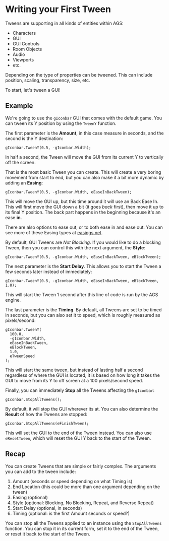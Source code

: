 

# Writing your First Tween

Tweens are supporting in all kinds of entities within AGS:

* Characters
* GUI
* GUI Controls
* Room Objects
* Audio
* Viewports
* etc.

Depending on the type of properties can be tweened. This can include position, scaling,
transparency, size, etc.

To start, let's tween a GUI!

## Example

We're going to use the `gIconbar` GUI that comes with the default game. You can tween its Y position by using the `TweenY` function.

The first parameter is the **Amount**, in this case measure in seconds, and the second is the Y destination:

    gIconbar.TweenY(0.5, -gIconbar.Width);

In half a second, the Tween will move the GUI from its current Y to vertically off the screen.

That is the most basic Tween you can create. This will create a very boring movement from start to end,
but you can also make it a bit more dynamic by adding an **Easing**:

    gIconbar.TweenY(0.5, -gIconbar.Width, eEaseInBackTween);

This will move the GUI up, but this time around it will use an Back Ease In.
This will first move the GUI down a bit (it goes *back* first), then move it up to its final Y position.
The back part happens in the beginning because it's an ease **in**.

There are also options to ease out, or to both ease in and ease out. You can see more of these
Easing types at [easings.net](http://easings.net).

By default, GUI Tweens are *Not Blocking*. If you would like to do a blocking Tween,
then you can control this with the next argument, the **Style**:

    gIconbar.TweenY(0.5, -gIconbar.Width, eEaseInBackTween, eBlockTween);

The next parameter is the **Start Delay**. This allows you to start the Tween a few seconds later
instead of immediately:

    gIconbar.TweenY(0.5, -gIconbar.Width, eEaseInBackTween, eBlockTween, 1.0);

This will start the Tween 1 second after this line of code is run by the AGS engine.

The last parameter is the **Timing**. By default, all Tweens are
set to be timed in seconds, but you can also set it to speed, which is roughly measured as pixels/second:

    gIconbar.TweenY(
      100.0,
      -gIconbar.Width,
      eEaseInBackTween,
      eBlockTween,
      1.0,
      eTweenSpeed
    );

This will start the same tween, but instead of lasting half a second regardless of where the GUI is located,
it is based on how long it takes the GUI to move from its Y to off screen at a 100 pixels/second speed.

Finally, you can immediately **Stop** all the Tweens affecting the `gIconbar`:

    gIconbar.StopAllTweens();

By default, it will stop the GUI wherever its at. You can also determine the
**Result** of how the Tweens are stopped:

    gIconbar.StopAllTweens(eFinishTween);

This will set the GUI to the end of the Tween instead. You can also use `eResetTween`, which
will reset the GUI Y back to the start of the Tween.

## Recap

You can create Tweens that are simple or fairly complex. The arguments you can add to the tween include:

1. Amount (seconds or speed depending on what Timing is)
2. End Location (this could be more than one argument depending on the tween)
3. Easing (optional)
4. Style (optional: Blocking, No Blocking, Repeat, and Reverse Repeat)
5. Start Delay (optional, in seconds)
6. Timing (optional: is the first Amount seconds or speed?)

You can stop all the Tweens applied to an instance using the `StopAllTweens` function. You can stop it
in its current form, set it to the end of the Tween, or reset it back to the start of the Tween.
